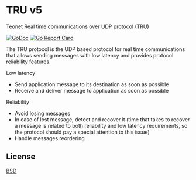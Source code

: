 # TRU v5

Teonet Real time communications over UDP protocol (TRU)

[![GoDoc](https://godoc.org/github.com/teonet-go/tru?status.svg)](https://godoc.org/github.com/teonet-go/tru/)
[![Go Report Card](https://goreportcard.com/badge/github.com/teonet-go/tru)](https://goreportcard.com/report/github.com/teonet-go/tru)

The TRU protocol is the UDP based protocol for real time communications that allows sending messages with low latency and provides protocol reliability features.

Low latency

- Send application message to its destination as soon as possible
- Receive and deliver message to application as soon as possible

Reliability

- Avoid losing messages
- In case of lost message, detect and recover it (time that takes to recover a message is related to both reliability and low latency requirements, so the protocol should pay a special attention to this issue)
- Handle messages reordering

## License

[BSD](LICENSE)
